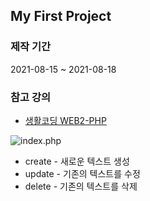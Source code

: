 ## My First Project
    
### 제작 기간
2021-08-15 ~ 2021-08-18

### 참고 강의
* [생활코딩 WEB2-PHP](https://youtube.com/playlist?list=PLuHgQVnccGMAMMNByX8Bf1BkVrShBhj1I)

![index.php](https://user-images.githubusercontent.com/87067974/129818573-97e7a5a7-3a1f-4313-9332-2f74fcd6bb88.png)

* create - 새로운 텍스트 생성
* update - 기존의 텍스트를 수정
* delete - 기존의 텍스트를 삭제

